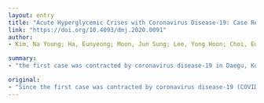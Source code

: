 ```yaml
---
layout: entry
title: "Acute Hyperglycemic Crises with Coronavirus Disease-19: Case Reports"
link: "https://doi.org/10.4093/dmj.2020.0091"
author:
- Kim, Na Young; Ha, Eunyeong; Moon, Jun Sung; Lee, Yong Hoon; Choi, Eun Young

summary:
- "the first case was contracted by coronavirus disease-19 in Daegu, Korea in February 2020. About 6,800 cases and 130 deaths have been reported on April 9. In poorly controlled patients with diabetes, acute hyperglycemic crises such as diabetic ketoacidosis (DKA) and hyperosmolar hypergycemic state (HHS) also might be precipitated by COVID-19. Intensive monitoring and aggressive supportive care should be needed."

original:
- "Since the first case was contracted by coronavirus disease-19 (COVID-19) in Daegu, Korea in February 2020, about 6,800 cases and 130 deaths have been reported on April 9, 2020. Recent studies have reported that patients with diabetes showed higher mortality and they had a worse prognosis than the group without diabetes. In poorly controlled patients with diabetes, acute hyperglycemic crises such as diabetic ketoacidosis (DKA) or hyperosmolar hyperglycemic state (HHS) also might be precipitated by COVID-19. Thus, intensive monitoring and aggressive supportive care should be needed to inadequately controlled patients with diabetes and COVID-19 infection. Here, we report two cases of severe COVID-19 patients with acute hyperglycemic crises in Korea."
---
```


